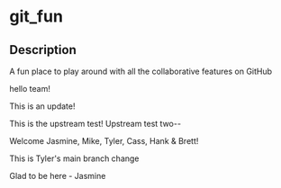 # git_fun
## Description

A fun place to play around with all the collaborative features on GitHub

hello team!

This is an update!


This is the upstream test!
Upstream test two--

Welcome Jasmine, Mike, Tyler, Cass, Hank & Brett!



This is Tyler's main branch change

Glad to be here - Jasmine
